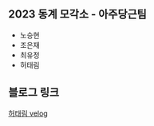 ## 2023 동계 모각소 - 아주당근팀
- 노승현
- 조은재
- 최유정
- 허태림

## 블로그 링크

[허태림 velog](https://velog.io/@taerim0/2023-%EB%8F%99%EA%B3%84%EB%AA%A8%EA%B0%81%EC%86%8C-main)
